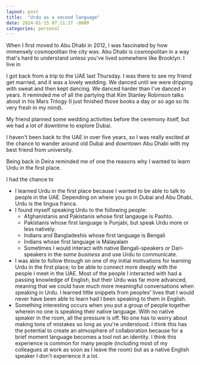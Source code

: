 ```yaml
---
layout: post
title:  "Urdu as a second language"
date: 2024-01-15 07:11:27 -0600
categories: personal
---
```



When I first moved to Abu Dhabi in 2012, I was fascinated by how immensely cosmopolitan the city was. Abu Dhabi is cosmopolitan in a way that's hard to understand unless you've lived somewhere like Brooklyn. I live in 



I got back from a trip to the UAE last Thursday. I was there to see my friend get married, and it was a lovely wedding. We danced until we were dripping with sweat and then kept dancing. We danced harder than I've danced in years. It reminded me of all the partying that Kim Stanley Robinson talks about in his Mars Trilogy (I just finished those books a day or so ago so its very fresh in my mind). 

My friend planned some wedding activities before the ceremony itself, but we had a lot of downtime to explore Dubai. 

I haven't been back to the UAE in over five years, so I was really excited at the chance to wander around old Dubai and downtown Abu Dhabi with my best friend from university.

Being back in Deira reminded me of one the reasons why I wanted to learn Urdu in the first place. 

I had the chance to 

- I learned Urdu in the first place because I wanted to be able to talk to people in the UAE. Depending on where you go in Dubai and Abu Dhabi, Urdu is the lingua franca.
- I found myself speaking Urdu to the following people:
    - Afghanistanis and Pakistanis whose first langauge is Pashto.
    - Pakistanis whose first language is Punjabi, but speak Urdu more or less natively. 
    - Indians and Bangladeshis whose first language is Bengali
    - Indians whose first language is Malayalam
    - Sometimes I would interact with native Bengali-speakers or Dari-speakers in the _same business_ and use Urdu to communicate. 
- I was able to follow through on one of my initial motivations for learning Urdu in the first place; to be able to connect more deeply with the people I meet in the UAE. Most of the people I interacted with had a passing knowledge of English, but their Urdu was far more advanced, meaning that we could have much more meaningful conversations when speaking in Urdu. I learned little snippets from peoples' lives that I would never have been able to learn had I been speaking to them in English.
- Something interesting occurs when you put a group of people together wherein no one is speaking their native language. With no native speaker in the room, all the pressure is off. No one has to worry about making tons of mistakes so long as you're understood. I think this has the potential to create an atmosphere of collaboration because for a brief moment language becomes a tool not an identity. I think this experience is common for many people (including most of my colleagues at work as soon as I leave the room) but as a native English speaker I don't experience it a lot. 